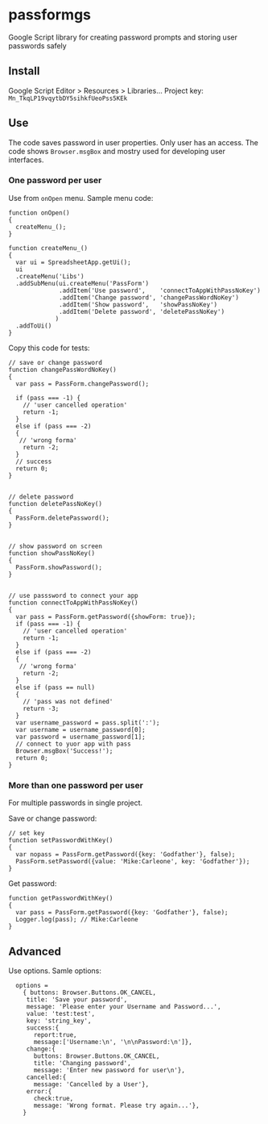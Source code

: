# passformgs
Google Script library for creating password prompts and storing user passwords safely

## Install
Google Script Editor > Resources > Libraries...
Project key: 
`Mn_TkqLP19vqytbDY5sihkfUeoPss5KEk`

## Use

The code saves password in user properties. Only user has an access.
The code shows `Browser.msgBox` and mostry used for developing user interfaces.


### One password per user

Use from `onOpen` menu. Sample menu code:

    function onOpen()
    {
      createMenu_();
    }
    
    function createMenu_()
    {
      var ui = SpreadsheetApp.getUi();
      ui 
      .createMenu('Libs')
      .addSubMenu(ui.createMenu('PassForm')
                  .addItem('Use password',    'connectToAppWithPassNoKey')
                  .addItem('Change password', 'changePassWordNoKey')
                  .addItem('Show password',   'showPassNoKey') 
                  .addItem('Delete password', 'deletePassNoKey') 
                 ) 
      .addToUi()
    }

Copy this code for tests:

    // save or change password
    function changePassWordNoKey()
    {
      var pass = PassForm.changePassword();
      
      if (pass === -1) { 
        // 'user cancelled operation'
        return -1;
      }
      else if (pass === -2)
      {
       // 'wrong forma'
        return -2;
      }
      // success
      return 0;  
    }
    
    
    // delete password
    function deletePassNoKey()
    {
      PassForm.deletePassword();  
    }
    
    
    // show password on screen
    function showPassNoKey()
    {
      PassForm.showPassword();  
    }

    
    // use passsword to connect your app
    function connectToAppWithPassNoKey()
    {
      var pass = PassForm.getPassword({showForm: true});  
      if (pass === -1) { 
        // 'user cancelled operation'
        return -1;
      }
      else if (pass === -2)
      {
       // 'wrong forma'
        return -2;
      }  
      else if (pass == null)
      {
        // 'pass was not defined'  
        return -3;
      }
      var username_password = pass.split(':');  
      var username = username_password[0];
      var password = username_password[1];   
      // connect to yuor app with pass 
      Browser.msgBox('Success!');
      return 0;   
    }




### More than one password per user

For multiple passwords in single project.

Save or change password:

    // set key
    function setPasswordWithKey()
    {
      var nopass = PassForm.getPassword({key: 'Godfather'}, false);
      PassForm.setPassword({value: 'Mike:Carleone', key: 'Godfather'});   
    }

Get password:

    function getPasswordWithKey()
    {  
      var pass = PassForm.getPassword({key: 'Godfather'}, false);  
      Logger.log(pass); // Mike:Carleone  
    }


## Advanced
Use options. Samle options:

      options = 
        { buttons: Browser.Buttons.OK_CANCEL, 
         title: 'Save your password', 
         message: 'Please enter your Username and Password...',
         value: 'test:test',
         key: 'string_key',
         success:{
           report:true, 
           message:['Username:\n', '\n\nPassword:\n']}, 
         change:{
           buttons: Browser.Buttons.OK_CANCEL, 
           title: 'Changing password', 
           message: 'Enter new password for user\n'}, 
         cancelled:{
           message: 'Cancelled by a User'}, 
         error:{
           check:true, 
           message: 'Wrong format. Please try again...'}, 
        }
    
        



<!--stackedit_data:
eyJoaXN0b3J5IjpbLTY0NjM3MTMwMCw3MjU2NDQ2NTQsMTQ2Mz
U3MTI5NV19
-->